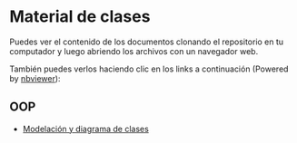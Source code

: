 # Material de clases

Puedes ver el contenido de los documentos clonando el repositorio en tu computador y luego abriendo los archivos con un navegador web.

También puedes verlos haciendo clic en los links a continuación (Powered by [nbviewer](http://nbviewer.jupyter.org/)):

## OOP
- [Modelación y diagrama de clases](http://nbviewer.jupyter.org/github/IIC2233-2016-1/syllabus/blob/master/Material-de-clases/01-OOP/diagrama_de_clases.html)
